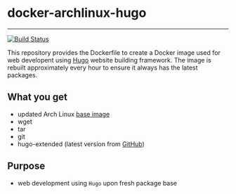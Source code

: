 # docker-archlinux-hugo
---
[![Build Status](https://drone.dotya.ml/api/badges/wanderer/docker-archlinux-hugo/status.svg?ref=refs/heads/master)](https://drone.dotya.ml/wanderer/docker-archlinux-hugo)

This repository provides the Dockerfile to create a Docker image used for web developent using [Hugo](https://gohugo.io) website building framework.
The image is rebuilt approximately every hour to ensure it always has the latest packages.

## What you get
* updated Arch Linux [base image](https://hub.docker.com/_/archlinux)
* wget
* tar
* git
* hugo-extended (latest version from [GitHub](https://github.com/gohugoio/hugo/releases))

## Purpose
* web development using `Hugo` upon fresh package base
